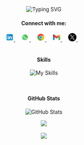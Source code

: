 
<div align="center">
    
![Typing SVG](https://readme-typing-svg.herokuapp.com?font=Consolas&pause=1000&color=ff1493&center=true&width=435&lines=Hi,+I'm+Suraj+Khot;I'm+Interested+In+Tech;Expertise+in+Mobile+Development;Flutter+%7C+Android+%7C+Java)

</div>
<h4 align="center">
Connect with me:
  <br/>
</h4>


<div align="center">
<a text-decoration="none" href="https://www.linkedin.com/in/khot-suraj">
    <img alt="Suraj | linkedin" width="22px" src="https://github.com/suraj-khot-19/img/blob/main/icons8-linkedin-48.png" />
  </a>&nbsp;&nbsp;&nbsp;

  <a text-decoration="none"  href="https://wa.me/+919359658536">
    <img alt="Suraj | WhatsApp" width="22px" src="https://github.com/suraj-khot-19/img/blob/main/icons8-whatsapp-48.png" />
  </a>&nbsp;&nbsp;&nbsp;

  <a text-decoration="none"   href="https://suraj-khot-19.github.io/suraj/">
    <img alt="Suraj | Website" width="22px" src="https://github.com/suraj-khot-19/img/blob/main/icons8-chrome-48.png" />
  </a>&nbsp;&nbsp;&nbsp;

  <a text-decoration="none" href="mailto:khotsuraj019@gmail.com">
    <img  alt="Suraj | gmail" width="22px" src="https://github.com/suraj-khot-19/img/blob/main/icons8-gmail-48.png" />
  </a>&nbsp;&nbsp;&nbsp;

<a text-decoration="none" href="https://x.com/thekhot_19?t=uREiEXAJfXifY8R1keXDVQ&s=09">
    <img  alt="Suraj | X" width="22px" src="https://github.com/suraj-khot-19/img/blob/main/twitter.png" />
  </a>&nbsp;&nbsp;&nbsp;
  </div>
</div>
<br/>
<h4 align="center">
Skills 
</h4>

<div align="center">
    
![My Skills](https://skillicons.dev/icons?i=react,java,html,css,javascript,flutter,dart,firebase,github,git,postman,mongodb,mysql,bootstrap&perline=5)
</div>

<br/>
<h4 align="center">
GitHub Stats
</h4>
<p align="center">
  <img src="https://github-readme-stats.vercel.app/api?username=suraj-khot-19&show_icons=true&theme=dark" alt="GitHub Stats" />
    </p>

<div align="center">
    
![](https://github-readme-streak-stats.herokuapp.com/?user=suraj-khot-19&theme=dark&hide_border=true)
</div>
<div align="center">
    
![](https://github-readme-stats.vercel.app/api/top-langs/?username=suraj-khot-19&theme=dark&hide_border=true&include_all_commits=false&count_private=false&layout=compact)

</div>


